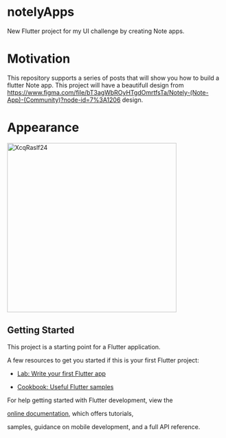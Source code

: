 # notelyApps
New Flutter project for my UI challenge by creating Note apps.
# Motivation
This repository supports a series of posts that will show you how to build a flutter Note app. This project will have a beautifull design from https://www.figma.com/file/bT3agWbROyHTgdOmrtfsTa/Notely-(Note-App)-(Community)?node-id=7%3A1206 design.
# Appearance

  <img width="394" alt="XcqRaslf24" src="https://user-images.githubusercontent.com/33373361/201603081-6fdac071-6e3f-4ead-ae3a-ac1c23951374.png">



  
  
## Getting Started

  

This project is a starting point for a Flutter application.

  

A few resources to get you started if this is your first Flutter project:

  

- [Lab: Write your first Flutter app](https://docs.flutter.dev/get-started/codelab)

- [Cookbook: Useful Flutter samples](https://docs.flutter.dev/cookbook)

  

For help getting started with Flutter development, view the

[online documentation](https://docs.flutter.dev/), which offers tutorials,

samples, guidance on mobile development, and a full API reference.

